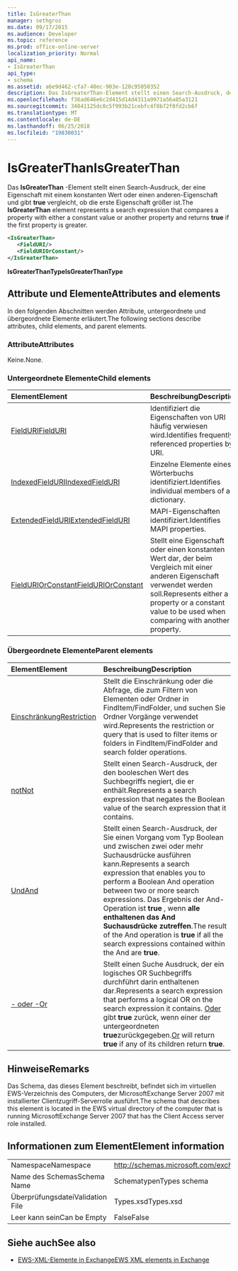 ```yaml
---
title: IsGreaterThan
manager: sethgros
ms.date: 09/17/2015
ms.audience: Developer
ms.topic: reference
ms.prod: office-online-server
localization_priority: Normal
api_name:
- IsGreaterThan
api_type:
- schema
ms.assetid: a6e9d462-cfa7-40ec-903e-128c95050352
description: Das IsGreaterThan-Element stellt einen Search-Ausdruck, der mit entweder einen konstanten Wert einer Eigenschaft oder eine andere Eigenschaft vergleicht und gibt true, wenn die erste Eigenschaft größer ist.
ms.openlocfilehash: f36ad646e6c2d415d14d4311a9971a56a85a3121
ms.sourcegitcommit: 34041125dc8c5f993b21cebfc4f8b72f0fd2cb6f
ms.translationtype: MT
ms.contentlocale: de-DE
ms.lasthandoff: 06/25/2018
ms.locfileid: "19830031"
---
```

# <a name="isgreaterthan"></a><span data-ttu-id="980b0-103">IsGreaterThan</span><span class="sxs-lookup"><span data-stu-id="980b0-103">IsGreaterThan</span></span>

<span data-ttu-id="980b0-104">Das **IsGreaterThan** -Element stellt einen Search-Ausdruck, der eine Eigenschaft mit einem konstanten Wert oder einen anderen-Eigenschaft und gibt **true** vergleicht, ob die erste Eigenschaft größer ist.</span><span class="sxs-lookup"><span data-stu-id="980b0-104">The **IsGreaterThan** element represents a search expression that compares a property with either a constant value or another property and returns **true** if the first property is greater.</span></span> 
  
```xml
<IsGreaterThan>
   <FieldURI/>
   <FieldURIOrConstant/>
</IsGreaterThan>
```

 <span data-ttu-id="980b0-105">**IsGreaterThanType**</span><span class="sxs-lookup"><span data-stu-id="980b0-105">**IsGreaterThanType**</span></span>
## <a name="attributes-and-elements"></a><span data-ttu-id="980b0-106">Attribute und Elemente</span><span class="sxs-lookup"><span data-stu-id="980b0-106">Attributes and elements</span></span>

<span data-ttu-id="980b0-107">In den folgenden Abschnitten werden Attribute, untergeordnete und übergeordnete Elemente erläutert.</span><span class="sxs-lookup"><span data-stu-id="980b0-107">The following sections describe attributes, child elements, and parent elements.</span></span>
  
### <a name="attributes"></a><span data-ttu-id="980b0-108">Attribute</span><span class="sxs-lookup"><span data-stu-id="980b0-108">Attributes</span></span>

<span data-ttu-id="980b0-109">Keine.</span><span class="sxs-lookup"><span data-stu-id="980b0-109">None.</span></span>
  
### <a name="child-elements"></a><span data-ttu-id="980b0-110">Untergeordnete Elemente</span><span class="sxs-lookup"><span data-stu-id="980b0-110">Child elements</span></span>

|<span data-ttu-id="980b0-111">**Element**</span><span class="sxs-lookup"><span data-stu-id="980b0-111">**Element**</span></span>|<span data-ttu-id="980b0-112">**Beschreibung**</span><span class="sxs-lookup"><span data-stu-id="980b0-112">**Description**</span></span>|
|:-----|:-----|
|[<span data-ttu-id="980b0-113">FieldURI</span><span class="sxs-lookup"><span data-stu-id="980b0-113">FieldURI</span></span>](fielduri.md) <br/> |<span data-ttu-id="980b0-114">Identifiziert die Eigenschaften von URI häufig verwiesen wird.</span><span class="sxs-lookup"><span data-stu-id="980b0-114">Identifies frequently referenced properties by URI.</span></span>  <br/> |
|[<span data-ttu-id="980b0-115">IndexedFieldURI</span><span class="sxs-lookup"><span data-stu-id="980b0-115">IndexedFieldURI</span></span>](indexedfielduri.md) <br/> |<span data-ttu-id="980b0-116">Einzelne Elemente eines Wörterbuchs identifiziert.</span><span class="sxs-lookup"><span data-stu-id="980b0-116">Identifies individual members of a dictionary.</span></span>  <br/> |
|[<span data-ttu-id="980b0-117">ExtendedFieldURI</span><span class="sxs-lookup"><span data-stu-id="980b0-117">ExtendedFieldURI</span></span>](extendedfielduri.md) <br/> |<span data-ttu-id="980b0-118">MAPI-Eigenschaften identifiziert.</span><span class="sxs-lookup"><span data-stu-id="980b0-118">Identifies MAPI properties.</span></span>  <br/> |
|[<span data-ttu-id="980b0-119">FieldURIOrConstant</span><span class="sxs-lookup"><span data-stu-id="980b0-119">FieldURIOrConstant</span></span>](fielduriorconstant.md) <br/> |<span data-ttu-id="980b0-120">Stellt eine Eigenschaft oder einen konstanten Wert dar, der beim Vergleich mit einer anderen Eigenschaft verwendet werden soll.</span><span class="sxs-lookup"><span data-stu-id="980b0-120">Represents either a property or a constant value to be used when comparing with another property.</span></span>  <br/> |
   
### <a name="parent-elements"></a><span data-ttu-id="980b0-121">Übergeordnete Elemente</span><span class="sxs-lookup"><span data-stu-id="980b0-121">Parent elements</span></span>

|<span data-ttu-id="980b0-122">**Element**</span><span class="sxs-lookup"><span data-stu-id="980b0-122">**Element**</span></span>|<span data-ttu-id="980b0-123">**Beschreibung**</span><span class="sxs-lookup"><span data-stu-id="980b0-123">**Description**</span></span>|
|:-----|:-----|
|[<span data-ttu-id="980b0-124">Einschränkung</span><span class="sxs-lookup"><span data-stu-id="980b0-124">Restriction</span></span>](restriction.md) <br/> |<span data-ttu-id="980b0-125">Stellt die Einschränkung oder die Abfrage, die zum Filtern von Elementen oder Ordner in FindItem/FindFolder, und suchen Sie Ordner Vorgänge verwendet wird.</span><span class="sxs-lookup"><span data-stu-id="980b0-125">Represents the restriction or query that is used to filter items or folders in FindItem/FindFolder and search folder operations.</span></span>  <br/> |
|[<span data-ttu-id="980b0-126">not</span><span class="sxs-lookup"><span data-stu-id="980b0-126">Not</span></span>](not.md) <br/> |<span data-ttu-id="980b0-127">Stellt einen Search-Ausdruck, der den booleschen Wert des Suchbegriffs negiert, die er enthält.</span><span class="sxs-lookup"><span data-stu-id="980b0-127">Represents a search expression that negates the Boolean value of the search expression that it contains.</span></span>  <br/> |
|[<span data-ttu-id="980b0-128">Und</span><span class="sxs-lookup"><span data-stu-id="980b0-128">And</span></span>](and.md) <br/> |<span data-ttu-id="980b0-129">Stellt einen Search-Ausdruck, der Sie einen Vorgang vom Typ Boolean und zwischen zwei oder mehr Suchausdrücke ausführen kann.</span><span class="sxs-lookup"><span data-stu-id="980b0-129">Represents a search expression that enables you to perform a Boolean And operation between two or more search expressions.</span></span> <span data-ttu-id="980b0-130">Das Ergebnis der And-Operation ist **true** , wenn **alle enthaltenen das And Suchausdrücke zutreffen**.</span><span class="sxs-lookup"><span data-stu-id="980b0-130">The result of the And operation is **true** if all the search expressions contained within the And are **true**.</span></span>  <br/> |
|[<span data-ttu-id="980b0-131">- oder -</span><span class="sxs-lookup"><span data-stu-id="980b0-131">Or</span></span>](or.md) <br/> |<span data-ttu-id="980b0-132">Stellt einen Suche Ausdruck, der ein logisches OR Suchbegriffs durchführt darin enthaltenen dar.</span><span class="sxs-lookup"><span data-stu-id="980b0-132">Represents a search expression that performs a logical OR on the search expression it contains.</span></span> <span data-ttu-id="980b0-133">[Oder](or.md) gibt **true** zurück, wenn einer der untergeordneten **true**zurückgegeben.</span><span class="sxs-lookup"><span data-stu-id="980b0-133">[Or](or.md) will return **true** if any of its children return **true**.</span></span>  <br/> |
   
## <a name="remarks"></a><span data-ttu-id="980b0-134">Hinweise</span><span class="sxs-lookup"><span data-stu-id="980b0-134">Remarks</span></span>

<span data-ttu-id="980b0-135">Das Schema, das dieses Element beschreibt, befindet sich im virtuellen EWS-Verzeichnis des Computers, der MicrosoftExchange Server 2007 mit installierter Clientzugriff-Serverrolle ausführt.</span><span class="sxs-lookup"><span data-stu-id="980b0-135">The schema that describes this element is located in the EWS virtual directory of the computer that is running MicrosoftExchange Server 2007 that has the Client Access server role installed.</span></span>
  
## <a name="element-information"></a><span data-ttu-id="980b0-136">Informationen zum Element</span><span class="sxs-lookup"><span data-stu-id="980b0-136">Element information</span></span>

|||
|:-----|:-----|
|<span data-ttu-id="980b0-137">Namespace</span><span class="sxs-lookup"><span data-stu-id="980b0-137">Namespace</span></span>  <br/> |http://schemas.microsoft.com/exchange/services/2006/types  <br/> |
|<span data-ttu-id="980b0-138">Name des Schemas</span><span class="sxs-lookup"><span data-stu-id="980b0-138">Schema Name</span></span>  <br/> |<span data-ttu-id="980b0-139">Schematypen</span><span class="sxs-lookup"><span data-stu-id="980b0-139">Types schema</span></span>  <br/> |
|<span data-ttu-id="980b0-140">Überprüfungsdatei</span><span class="sxs-lookup"><span data-stu-id="980b0-140">Validation File</span></span>  <br/> |<span data-ttu-id="980b0-141">Types.xsd</span><span class="sxs-lookup"><span data-stu-id="980b0-141">Types.xsd</span></span>  <br/> |
|<span data-ttu-id="980b0-142">Leer kann sein</span><span class="sxs-lookup"><span data-stu-id="980b0-142">Can be Empty</span></span>  <br/> |<span data-ttu-id="980b0-143">False</span><span class="sxs-lookup"><span data-stu-id="980b0-143">False</span></span>  <br/> |
   
## <a name="see-also"></a><span data-ttu-id="980b0-144">Siehe auch</span><span class="sxs-lookup"><span data-stu-id="980b0-144">See also</span></span>



- [<span data-ttu-id="980b0-145">EWS-XML-Elemente in Exchange</span><span class="sxs-lookup"><span data-stu-id="980b0-145">EWS XML elements in Exchange</span></span>](ews-xml-elements-in-exchange.md)

